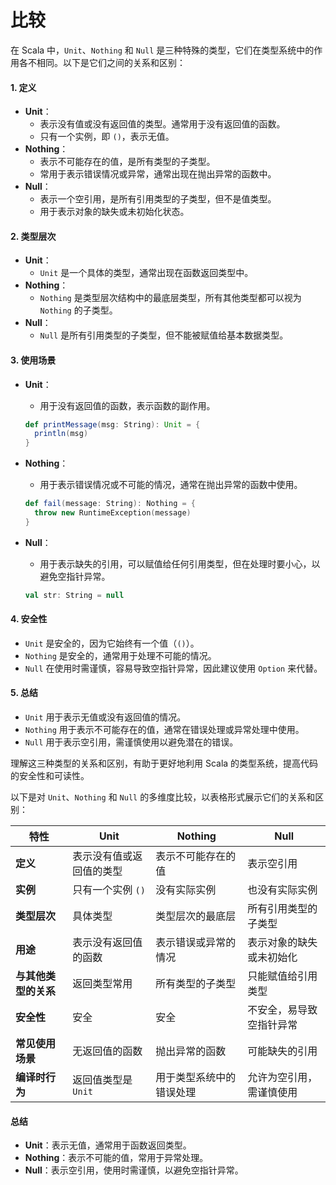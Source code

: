 # 比较

在 Scala 中，`Unit`、`Nothing` 和 `Null` 是三种特殊的类型，它们在类型系统中的作用各不相同。以下是它们之间的关系和区别：

#### 1. 定义

* **Unit**：
  * 表示没有值或没有返回值的类型。通常用于没有返回值的函数。
  * 只有一个实例，即 `()`，表示无值。
* **Nothing**：
  * 表示不可能存在的值，是所有类型的子类型。
  * 常用于表示错误情况或异常，通常出现在抛出异常的函数中。
* **Null**：
  * 表示一个空引用，是所有引用类型的子类型，但不是值类型。
  * 用于表示对象的缺失或未初始化状态。

#### 2. 类型层次

* **Unit**：
  * `Unit` 是一个具体的类型，通常出现在函数返回类型中。
* **Nothing**：
  * `Nothing` 是类型层次结构中的最底层类型，所有其他类型都可以视为 `Nothing` 的子类型。
* **Null**：
  * `Null` 是所有引用类型的子类型，但不能被赋值给基本数据类型。

#### 3. 使用场景

*   **Unit**：

    * 用于没有返回值的函数，表示函数的副作用。

    ```scala
    def printMessage(msg: String): Unit = {
      println(msg)
    }
    ```
*   **Nothing**：

    * 用于表示错误情况或不可能的情况，通常在抛出异常的函数中使用。

    ```scala
    def fail(message: String): Nothing = {
      throw new RuntimeException(message)
    }
    ```
*   **Null**：

    * 用于表示缺失的引用，可以赋值给任何引用类型，但在处理时要小心，以避免空指针异常。

    ```scala
    val str: String = null
    ```

#### 4. 安全性

* `Unit` 是安全的，因为它始终有一个值（`()`）。
* `Nothing` 是安全的，通常用于处理不可能的情况。
* `Null` 在使用时需谨慎，容易导致空指针异常，因此建议使用 `Option` 来代替。

#### 5. 总结

* `Unit` 用于表示无值或没有返回值的情况。
* `Nothing` 用于表示不可能存在的值，通常在错误处理或异常处理中使用。
* `Null` 用于表示空引用，需谨慎使用以避免潜在的错误。

理解这三种类型的关系和区别，有助于更好地利用 Scala 的类型系统，提高代码的安全性和可读性。





以下是对 `Unit`、`Nothing` 和 `Null` 的多维度比较，以表格形式展示它们的关系和区别：

| 特性           | Unit          | Nothing      | Null         |
| ------------ | ------------- | ------------ | ------------ |
| **定义**       | 表示没有值或返回值的类型  | 表示不可能存在的值    | 表示空引用        |
| **实例**       | 只有一个实例 `()`   | 没有实际实例       | 也没有实际实例      |
| **类型层次**     | 具体类型          | 类型层次的最底层     | 所有引用类型的子类型   |
| **用途**       | 表示没有返回值的函数    | 表示错误或异常的情况   | 表示对象的缺失或未初始化 |
| **与其他类型的关系** | 返回类型常用        | 所有类型的子类型     | 只能赋值给引用类型    |
| **安全性**      | 安全            | 安全           | 不安全，易导致空指针异常 |
| **常见使用场景**   | 无返回值的函数       | 抛出异常的函数      | 可能缺失的引用      |
| **编译时行为**    | 返回值类型是 `Unit` | 用于类型系统中的错误处理 | 允许为空引用，需谨慎使用 |

#### 总结

* **Unit**：表示无值，通常用于函数返回类型。
* **Nothing**：表示不可能的值，常用于异常处理。
* **Null**：表示空引用，使用时需谨慎，以避免空指针异常。



